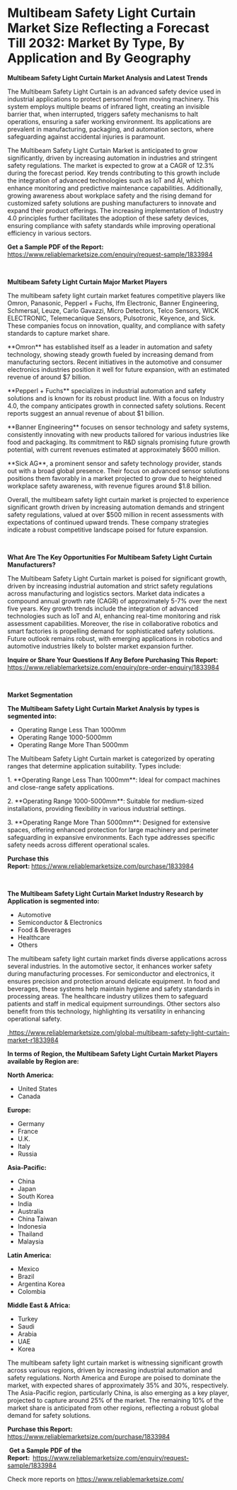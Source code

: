 <p><h1>Multibeam Safety Light Curtain Market Size Reflecting a Forecast Till 2032: Market By Type, By Application and By Geography</h1></p><p><strong>Multibeam Safety Light Curtain Market Analysis and Latest Trends</strong></p>
<p><p>The Multibeam Safety Light Curtain is an advanced safety device used in industrial applications to protect personnel from moving machinery. This system employs multiple beams of infrared light, creating an invisible barrier that, when interrupted, triggers safety mechanisms to halt operations, ensuring a safer working environment. Its applications are prevalent in manufacturing, packaging, and automation sectors, where safeguarding against accidental injuries is paramount.</p><p>The Multibeam Safety Light Curtain Market is anticipated to grow significantly, driven by increasing automation in industries and stringent safety regulations. The market is expected to grow at a CAGR of 12.3% during the forecast period. Key trends contributing to this growth include the integration of advanced technologies such as IoT and AI, which enhance monitoring and predictive maintenance capabilities. Additionally, growing awareness about workplace safety and the rising demand for customized safety solutions are pushing manufacturers to innovate and expand their product offerings. The increasing implementation of Industry 4.0 principles further facilitates the adoption of these safety devices, ensuring compliance with safety standards while improving operational efficiency in various sectors.</p></p>
<p><strong>Get a Sample PDF of the Report:&nbsp;</strong> <a href="https://www.reliablemarketsize.com/enquiry/request-sample/1833984?utm_campaign=2384&utm_medium=2&utm_source=Github&utm_content=ia&utm_term=26032025&utm_id=multibeam-safety-light-curtain">https://www.reliablemarketsize.com/enquiry/request-sample/1833984</a></p>
<p>&nbsp;</p>
<p><strong>Multibeam Safety Light Curtain Major Market Players</strong></p>
<p><p>The multibeam safety light curtain market features competitive players like Omron, Panasonic, Pepperl + Fuchs, Ifm Electronic, Banner Engineering, Schmersal, Leuze, Carlo Gavazzi, Micro Detectors, Telco Sensors, WICK ELECTRONIC, Telemecanique Sensors, Pulsotronic, Keyence, and Sick. These companies focus on innovation, quality, and compliance with safety standards to capture market share.</p><p>**Omron** has established itself as a leader in automation and safety technology, showing steady growth fueled by increasing demand from manufacturing sectors. Recent initiatives in the automotive and consumer electronics industries position it well for future expansion, with an estimated revenue of around $7 billion.</p><p>**Pepperl + Fuchs** specializes in industrial automation and safety solutions and is known for its robust product line. With a focus on Industry 4.0, the company anticipates growth in connected safety solutions. Recent reports suggest an annual revenue of about $1 billion.</p><p>**Banner Engineering** focuses on sensor technology and safety systems, consistently innovating with new products tailored for various industries like food and packaging. Its commitment to R&D signals promising future growth potential, with current revenues estimated at approximately $600 million.</p><p>**Sick AG**, a prominent sensor and safety technology provider, stands out with a broad global presence. Their focus on advanced sensor solutions positions them favorably in a market projected to grow due to heightened workplace safety awareness, with revenue figures around $1.8 billion.</p><p>Overall, the multibeam safety light curtain market is projected to experience significant growth driven by increasing automation demands and stringent safety regulations, valued at over $500 million in recent assessments with expectations of continued upward trends. These company strategies indicate a robust competitive landscape poised for future expansion.</p></p>
<p>&nbsp;</p>
<p><strong>What Are The Key Opportunities For Multibeam Safety Light Curtain Manufacturers?</strong></p>
<p><p>The Multibeam Safety Light Curtain market is poised for significant growth, driven by increasing industrial automation and strict safety regulations across manufacturing and logistics sectors. Market data indicates a compound annual growth rate (CAGR) of approximately 5-7% over the next five years. Key growth trends include the integration of advanced technologies such as IoT and AI, enhancing real-time monitoring and risk assessment capabilities. Moreover, the rise in collaborative robotics and smart factories is propelling demand for sophisticated safety solutions. Future outlook remains robust, with emerging applications in robotics and automotive industries likely to bolster market expansion further.</p></p>
<p><strong>Inquire or Share Your Questions If Any Before Purchasing This Report:</strong> <a href="https://www.reliablemarketsize.com/enquiry/pre-order-enquiry/1833984?utm_campaign=2384&utm_medium=2&utm_source=Github&utm_content=ia&utm_term=26032025&utm_id=multibeam-safety-light-curtain">https://www.reliablemarketsize.com/enquiry/pre-order-enquiry/1833984</a></p>
<p>&nbsp;</p>
<p><strong>Market Segmentation</strong></p>
<p><strong>The Multibeam Safety Light Curtain Market Analysis by types is segmented into:</strong></p>
<p><ul><li>Operating Range Less Than 1000mm</li><li>Operating Range 1000-5000mm</li><li>Operating Range More Than 5000mm</li></ul></p>
<p><p>The Multibeam Safety Light Curtain market is categorized by operating ranges that determine application suitability. Types include: </p><p>1. **Operating Range Less Than 1000mm**: Ideal for compact machines and close-range safety applications. </p><p>2. **Operating Range 1000-5000mm**: Suitable for medium-sized installations, providing flexibility in various industrial settings. </p><p>3. **Operating Range More Than 5000mm**: Designed for extensive spaces, offering enhanced protection for large machinery and perimeter safeguarding in expansive environments. Each type addresses specific safety needs across different operational scales.</p></p>
<p><strong>Purchase this Report:&nbsp;</strong><a href="https://www.reliablemarketsize.com/purchase/1833984?utm_campaign=2384&utm_medium=2&utm_source=Github&utm_content=ia&utm_term=26032025&utm_id=multibeam-safety-light-curtain">https://www.reliablemarketsize.com/purchase/1833984</a></p>
<p>&nbsp;</p>
<p><strong>The Multibeam Safety Light Curtain Market Industry Research by Application is segmented into:</strong></p>
<p><ul><li>Automotive</li><li>Semiconductor & Electronics</li><li>Food & Beverages</li><li>Healthcare</li><li>Others</li></ul></p>
<p><p>The multibeam safety light curtain market finds diverse applications across several industries. In the automotive sector, it enhances worker safety during manufacturing processes. For semiconductor and electronics, it ensures precision and protection around delicate equipment. In food and beverages, these systems help maintain hygiene and safety standards in processing areas. The healthcare industry utilizes them to safeguard patients and staff in medical equipment surroundings. Other sectors also benefit from this technology, highlighting its versatility in enhancing operational safety.</p></p>
<p><a href="https://www.reliablemarketsize.com/global-multibeam-safety-light-curtain-market-r1833984?utm_campaign=2384&utm_medium=2&utm_source=Github&utm_content=ia&utm_term=26032025&utm_id=multibeam-safety-light-curtain">&nbsp;https://www.reliablemarketsize.com/global-multibeam-safety-light-curtain-market-r1833984</a></p>
<p><strong>In terms of Region, the Multibeam Safety Light Curtain Market Players available by Region are:</strong></p>
<p>
    <p> <strong> North America: </strong>
        <ul>
            <li>United States</li>
            <li>Canada</li>
        </ul>
        </p> 
    <p> <strong> Europe: </strong>
        <ul>
            <li>Germany</li>
            <li>France</li>
            <li>U.K.</li>
            <li>Italy</li>
            <li>Russia</li>
        </ul>
        </p> 
    <p> <strong> Asia-Pacific: </strong>
        <ul>
            <li>China</li>
            <li>Japan</li>
            <li>South Korea</li>
            <li>India</li>
            <li>Australia</li>
            <li>China Taiwan</li>
            <li>Indonesia</li>
            <li>Thailand</li>
            <li>Malaysia</li>
        </ul>
        </p> 
    <p> <strong> Latin America: </strong>
        <ul>
            <li>Mexico</li>
            <li>Brazil</li>
            <li>Argentina Korea</li>
            <li>Colombia</li>
        </ul>
        </p> 
    <p> <strong> Middle East & Africa: </strong>
        <ul>
            <li>Turkey</li>
            <li>Saudi</li>
            <li>Arabia</li>
            <li>UAE</li>
            <li>Korea</li>
        </ul>
    </p>
    </p>
<p><p>The multibeam safety light curtain market is witnessing significant growth across various regions, driven by increasing industrial automation and safety regulations. North America and Europe are poised to dominate the market, with expected shares of approximately 35% and 30%, respectively. The Asia-Pacific region, particularly China, is also emerging as a key player, projected to capture around 25% of the market. The remaining 10% of the market share is anticipated from other regions, reflecting a robust global demand for safety solutions.</p></p>
<p><strong>Purchase this Report: </strong><a href="https://www.reliablemarketsize.com/purchase/1833984?utm_campaign=2384&utm_medium=2&utm_source=Github&utm_content=ia&utm_term=26032025&utm_id=multibeam-safety-light-curtain">https://www.reliablemarketsize.com/purchase/1833984</a></p>
<p>&nbsp;<strong>Get a Sample PDF of the Report:&nbsp;&nbsp;</strong><a href="https://www.reliablemarketsize.com/enquiry/request-sample/1833984?utm_campaign=2384&utm_medium=2&utm_source=Github&utm_content=ia&utm_term=26032025&utm_id=multibeam-safety-light-curtain">https://www.reliablemarketsize.com/enquiry/request-sample/1833984</a></p>
<p><strong></strong></p>
<p>Check more reports on <a href="https://www.reliablemarketsize.com/?utm_campaign=2384&utm_medium=2&utm_source=Github&utm_content=ia&utm_term=26032025&utm_id=multibeam-safety-light-curtain">https://www.reliablemarketsize.com/</a></p>